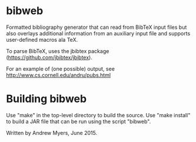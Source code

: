 # bibweb
Formatted bibliography generator that can read from BibTeX input files but also overlays additional information
from an auxiliary input file and supports user-defined macros ala TeX.

To parse BibTeX, uses the jbibtex package (https://github.com/jbibtex/jbibtex).

For an example of (one possible) output, see http://www.cs.cornell.edu/andru/pubs.html

# Building bibweb

Use "make" in the top-level directory to build the source.
Use "make install" to build a JAR file that can be run using the script "bibweb".

Written by Andrew Myers, June 2015.
